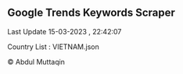 

## Google Trends Keywords Scraper 
 
Last Update 15-03-2023 , 22:42:07

Country List :
VIETNAM.json



© Abdul Muttaqin 
